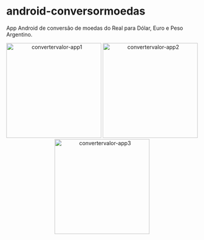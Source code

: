 # android-conversormoedas

App Android de conversão de moedas do Real para Dólar, Euro e Peso Argentino.

<p align="center">
<img width="250" alt="convertervalor-app1" src="https://user-images.githubusercontent.com/44841405/83021702-c6902100-a000-11ea-98b8-18b8936d0aa4.png">
<img width="250" alt="convertervalor-app2" src="https://user-images.githubusercontent.com/44841405/83021706-c859e480-a000-11ea-8be1-18df4ad4d74b.png">
<img width="250" alt="convertervalor-app3" src="https://user-images.githubusercontent.com/44841405/83021711-ca23a800-a000-11ea-97b5-6970be327646.png">
</p>
